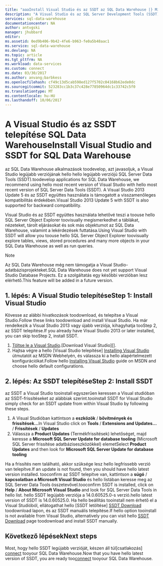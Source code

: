 ```yaml
---
title: "aaaInstall Visual Studio és az SSDT az SQL Data Warehouse |} Microsoft Docs"
description: "A Visual Studio és az SQL Server Development Tools (SSDT) telepítése az Azure SQL Data Warehouse-hoz"
services: sql-data-warehouse
documentationcenter: NA
author: antvgski
manager: jhubbard
editor: 
ms.assetid: 0ed9b406-9b42-4fe6-b963-fe0a5b48aac1
ms.service: sql-data-warehouse
ms.devlang: NA
ms.topic: article
ms.tgt_pltfrm: NA
ms.workload: data-services
ms.custom: connect
ms.date: 03/30/2017
ms.author: anvang;barbkess
ms.openlocfilehash: cf49c13d5cab598ed127f5702c04168b62ede0dc
ms.sourcegitcommit: 523283cc1b3c37c428e77850964dc1c33742c5f0
ms.translationtype: MT
ms.contentlocale: hu-HU
ms.lasthandoff: 10/06/2017
---
```

# <a name="install-visual-studio-and-ssdt-for-sql-data-warehouse"></a><span data-ttu-id="51ace-103">A Visual Studio és az SSDT telepítése SQL Data Warehouse</span><span class="sxs-lookup"><span data-stu-id="51ace-103">Install Visual Studio and SSDT for SQL Data Warehouse</span></span>
<span data-ttu-id="51ace-104">az SQL Data Warehouse alkalmazások toodevelop, azt javasoljuk, a Visual Studio legújabb verziójának hello hello legújabb verziójú SQL Server Data Tools (SSDT).</span><span class="sxs-lookup"><span data-stu-id="51ace-104">toodevelop applications for SQL Data Warehouse, we recommend using hello most recent version of Visual Studio with hello most recent version of SQL Server Data Tools (SSDT).</span></span>  <span data-ttu-id="51ace-105">A Visual Studio 2013 Update 5 és az SSDT együttes használata is támogatott a visszamenőleges kompatibilitás érdekében.</span><span class="sxs-lookup"><span data-stu-id="51ace-105">Visual Studio 2013 Update 5 with SSDT is also supported for backward compatibility.</span></span>  

<span data-ttu-id="51ace-106">Visual Studio és az SSDT együttes használata lehetővé teszi a toouse hello SQL Server Object Explorer toovisually megismerkedhet a táblákat, nézeteket, tárolt eljárásokat és sok más objektumot az SQL Data Warehouse, valamint a lekérdezések futtatása.</span><span class="sxs-lookup"><span data-stu-id="51ace-106">Using Visual Studio with SSDT will allow you toouse hello SQL Server Object Explorer toovisually explore tables, views, stored procedures and many more objects in your SQL Data Warehouse as well as run queries.</span></span>

> [!NOTE]
> <span data-ttu-id="51ace-107">Az SQL Data Warehouse még nem támogatja a Visual Studio-adatbázisprojekteket.</span><span class="sxs-lookup"><span data-stu-id="51ace-107">SQL Data Warehouse does not yet support Visual Studio Database Projects.</span></span>  <span data-ttu-id="51ace-108">Ez a szolgáltatás egy későbbi verzióban lesz elérhető.</span><span class="sxs-lookup"><span data-stu-id="51ace-108">This feature will be added in a future version.</span></span>
> 
> 

## <a name="step-1-install-visual-studio"></a><span data-ttu-id="51ace-109">1. lépés: A Visual Studio telepítése</span><span class="sxs-lookup"><span data-stu-id="51ace-109">Step 1: Install Visual Studio</span></span>
<span data-ttu-id="51ace-110">Kövesse az alábbi hivatkozások toodownload, és telepítse a Visual Studio.</span><span class="sxs-lookup"><span data-stu-id="51ace-110">Follow these links toodownload and install Visual Studio.</span></span> <span data-ttu-id="51ace-111">Ha már rendelkezik a Visual Studio 2013 vagy újabb verziója, kihagyhatja tooStep 2, az SSDT telepítése.</span><span class="sxs-lookup"><span data-stu-id="51ace-111">If you already have Visual Studio 2013 or later installed, you can skip tooStep 2, install SSDT.</span></span>

1. <span data-ttu-id="51ace-112">[Töltse le a Visual Studio][].</span><span class="sxs-lookup"><span data-stu-id="51ace-112">[Download Visual Studio][].</span></span>
2. <span data-ttu-id="51ace-113">Hajtsa végre a hello [Visual Studio telepítése] [ Installing Visual Studio] útmutatót az MSDN Webhelyén, és válassza ki a hello alapértelmezett konfigurációkat.</span><span class="sxs-lookup"><span data-stu-id="51ace-113">Follow hello [Installing Visual Studio][Installing Visual Studio] guide on MSDN and choose hello default configurations.</span></span>

## <a name="step-2-install-ssdt"></a><span data-ttu-id="51ace-114">2. lépés: Az SSDT telepítése</span><span class="sxs-lookup"><span data-stu-id="51ace-114">Step 2: Install SSDT</span></span>
<span data-ttu-id="51ace-115">az SSDT a Visual Studio tooinstall egyszerűen keressen a Visual studióban az SSDT-frissítéseket az alábbiak szerint.</span><span class="sxs-lookup"><span data-stu-id="51ace-115">tooinstall SSDT for Visual Studio simply check for an SSDT update from within Visual Studio by following these steps.</span></span>

1. <span data-ttu-id="51ace-116">A Visual Studióban kattintson a **eszközök** / **bővítmények és frissítések...**</span><span class="sxs-lookup"><span data-stu-id="51ace-116">In Visual Studio click on **Tools** / **Extensions and Updates…**</span></span><span data-ttu-id="51ace-117"> / **Frissítések**</span><span class="sxs-lookup"><span data-stu-id="51ace-117"> / **Updates**</span></span>
2. <span data-ttu-id="51ace-118">Válassza a **Product Updates** (Termékfrissítések) lehetőséget, majd keresse a **Microsoft SQL Server Update for database tooling** (Microsoft SQL Server frissítése adatbáziseszközökkel) elemet</span><span class="sxs-lookup"><span data-stu-id="51ace-118">Select **Product Updates** and then look for **Microsoft SQL Server Update for database tooling**</span></span>

<span data-ttu-id="51ace-119">Ha a frissítés nem található, akkor szüksége lesz hello legfrissebb verzió van telepítve.</span><span class="sxs-lookup"><span data-stu-id="51ace-119">If an update is not found, then you should have hello latest version installed.</span></span>  <span data-ttu-id="51ace-120">tooconfirm az SSDT telepítve van, kattintson a **súgó** / **kapcsolatban a Microsoft Visual Studio** és hello listában keresse meg az SQL Server Data Tools összetevővel.</span><span class="sxs-lookup"><span data-stu-id="51ace-120">tooconfirm SSDT is installed, click on **Help** / **About Microsoft Visual Studio** and look for SQL Server Data Tools in hello list.</span></span>  <span data-ttu-id="51ace-121">hello SSDT legújabb verziója a 14.0.60525.0-s verzió.</span><span class="sxs-lookup"><span data-stu-id="51ace-121">hello latest version of SSDT is 14.0.60525.0.</span></span>  <span data-ttu-id="51ace-122">Ha hello beállítás tooinstall nem érhető el a Visual Studióból, ellátogathat hello [SSDT letöltése] [ SSDT Download] toodownload lapon, és az SSDT manuális telepítése.</span><span class="sxs-lookup"><span data-stu-id="51ace-122">If hello option tooinstall is not available from Visual Studio, alternatively you can visit hello [SSDT Download][SSDT Download] page toodownload and install SSDT manually.</span></span>

## <a name="next-steps"></a><span data-ttu-id="51ace-123">Következő lépések</span><span class="sxs-lookup"><span data-stu-id="51ace-123">Next steps</span></span>
<span data-ttu-id="51ace-124">Most, hogy hello SSDT legújabb verzióját, készen áll túl[csatlakozás] [ connect] tooyour SQL Data Warehouse.</span><span class="sxs-lookup"><span data-stu-id="51ace-124">Now that you have hello latest version of SSDT, you are ready too[connect][connect] tooyour SQL Data Warehouse.</span></span>

<!--Anchors-->

<!--Image references-->

<!--Articles-->
[connect]: ./sql-data-warehouse-query-visual-studio.md

<!--Other-->
[Töltse le a Visual Studio]: https://www.visualstudio.com/downloads/
[Installing Visual Studio]: https://msdn.microsoft.com/library/e2h7fzkw.aspx
[SSDT Download]: https://msdn.microsoft.com/library/mt204009.aspx
